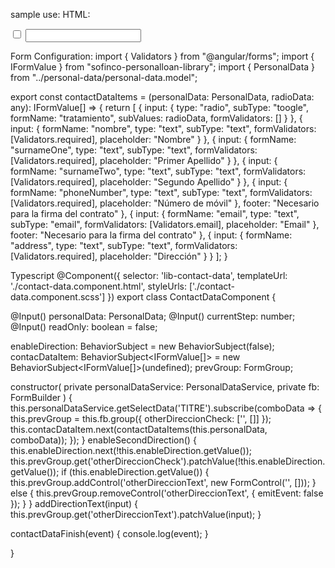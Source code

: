 sample use:
HTML:
<div class="container form-header" *ngIf="(contacDataItem | async)">
    <lib-form class="row" [formItem]="contacDataItem" [isEditable]="true" [previousGroup]="prevGroup" (submitEnd)="contactDataFinish($event)">
        <div class="extra">
            <input type="checkbox" formControlName="otherDireccionCheck" (change)="enableSecondDirection()" class="row" />
            <input type="text" *ngIf="(enableDirection | async)" formControlName="otherDireccionText" (input)="addDirectionText($event.target.value)" class="row" />
        </div>
    </lib-form>
</div>

Form Configuration:
import { Validators } from "@angular/forms";
import { IFormValue } from "sofinco-personalloan-library";
import { PersonalData } from "../personal-data/personal-data.model";

export const contactDataItems = (personalData: PersonalData, radioData: any): IFormValue[] => {
    return [
        {
            input: {
                type: "radio",
                subType: "toogle",
                formName: "tratamiento",
                subValues: radioData,
                formValidators: []
            }
        },
        {
            input: {
                formName: "nombre",
                type: "text",
                subType: "text",
                formValidators: [Validators.required],
                placeholder: "Nombre"
            }
        },
        {
            input: {
                formName: "surnameOne",
                type: "text",
                subType: "text",
                formValidators: [Validators.required],
                placeholder: "Primer Apellido"
            }
        },
        {
            input: {
                formName: "surnameTwo",
                type: "text",
                subType: "text",
                formValidators: [Validators.required],
                placeholder: "Segundo Apellido"
            }
        },
        {
            input: {
                formName: "phoneNumber",
                type: "text",
                subType: "text",
                formValidators: [Validators.required],
                placeholder: "Número de móvil"
            },
            footer: "Necesario para la firma del contrato"
        },
        {
            input: {
                formName: "email",
                type: "text",
                subType: "email",
                formValidators: [Validators.email],
                placeholder: "Email"
            },
            footer: "Necesario para la firma del contrato"
        },
        {
            input: {
                formName: "address",
                type: "text",
                subType: "text",
                formValidators: [Validators.required],
                placeholder: "Dirección"
            }
        }
    ];
}

Typescript
@Component({
  selector: 'lib-contact-data',
  templateUrl: './contact-data.component.html',
  styleUrls: ['./contact-data.component.scss']
})
export class ContactDataComponent {

  @Input() personalData: PersonalData;
  @Input() currentStep: number;
  @Input() readOnly: boolean = false;

  enableDirection: BehaviorSubject<boolean> = new BehaviorSubject<boolean>(false);
  contacDataItem: BehaviorSubject<IFormValue[]> = new BehaviorSubject<IFormValue[]>(undefined);
  prevGroup: FormGroup;

  constructor(
    private personalDataService: PersonalDataService,
    private fb: FormBuilder
  ) {
    this.personalDataService.getSelectData('TITRE').subscribe(comboData => {
      this.prevGroup = this.fb.group({
        otherDireccionCheck: ['', []]
      });
      this.contacDataItem.next(contactDataItems(this.personalData, comboData));
    });
  }
  enableSecondDirection() {
    this.enableDirection.next(!this.enableDirection.getValue());
    this.prevGroup.get('otherDireccionCheck').patchValue(!this.enableDirection.getValue());
    if (this.enableDirection.getValue()) {
      this.prevGroup.addControl('otherDireccionText', new FormControl('', []));
    } else {
      this.prevGroup.removeControl('otherDireccionText', { emitEvent: false });
    }
  }
  addDirectionText(input) {
    this.prevGroup.get('otherDireccionText').patchValue(input);
  }

  contactDataFinish(event) {
    console.log(event);
  }

}
